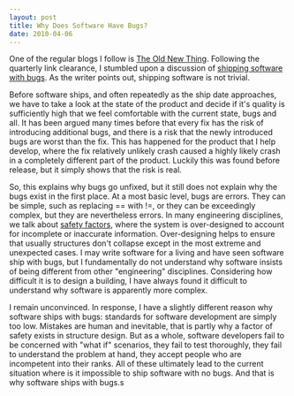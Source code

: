 ```yaml
---
layout: post
title: Why Does Software Have Bugs?
date: 2010-04-06
---
```


One of the regular blogs I follow is [The Old New Thing](http://blogs.msdn.com/oldnewthing/). Following the quarterly link clearance, I stumbled upon a discussion of [shipping software with bugs](http://www.ericsink.com/articles/Four_Questions.html). As the writer points out, shipping software is not trivial.

Before software ships, and often repeatedly as the ship date approaches, we have to take a look at the state of the product and decide if it's quality is sufficiently high that we feel comfortable with the current state, bugs and all. It has been argued many times before that every fix has the risk of introducing additional bugs, and there is a risk that the newly introduced bugs are worst than the fix. This has happened for the product that I help develop, where the fix relatively unlikely crash caused a highly likely crash in a completely different part of the product. Luckily this was found before release, but it simply shows that the risk is real.

So, this explains why bugs go unfixed, but it still does not explain why the bugs exist in the first place. At a most basic level, bugs are errors. They can be simple, such as replacing == with !=, or they can be exceedingly complex, but they are nevertheless errors. In many engineering disciplines, we talk about [safety factors](http://en.wikipedia.org/wiki/Factor_of_safety), where the system is over-designed to account for incomplete or inaccurate information. Over-designing helps to ensure that usually structures don't collapse except in the most extreme and unexpected cases. I may write software for a living and have seen software ship with bugs, but I fundamentally do not understand why software insists of being different from other "engineering" disciplines. Considering how difficult it is to design a building, I have always found it difficult to understand why software is apparently more complex.

I remain unconvinced. In response, I have a slightly different reason why software ships with bugs: standards for software development are simply too low. Mistakes are human and inevitable, that is partly why a factor of safety exists in structure design. But as a whole, software developers fail to be concerned with "what if" scenarios, they fail to test thoroughly, they fail to understand the problem at hand, they accept people who are incompetent into their ranks. All of these ultimately lead to the current situation where is it impossible to ship software with no bugs. And that is why software ships with bugs.s